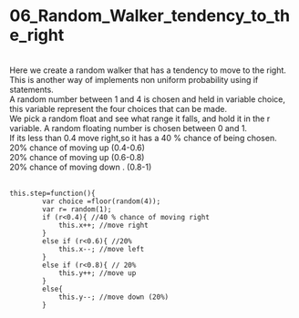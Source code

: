 
# 06_Random_Walker_tendency_to_the_right
</br>
Here we create a random walker that has a tendency to move to the right.</br>
This is another way of implements non uniform probability using if statements.</br>
A random number between 1 and 4 is chosen and held in variable choice, this variable represent the four choices that can be made.</br>
We pick a random float and see what range it falls, and hold it in the r variable.
A random floating number is chosen between 0 and 1.</br> 
If its less than 0.4 move right,so it has a 40 % chance of being chosen. </br>
20% chance of moving up (0.4-0.6)</br>
20% chance of moving up (0.6-0.8)</br>
20% chance of moving down . (0.8-1)</br></br>

```
this.step=function(){
		var choice =floor(random(4));  
		var r= random(1);
		if (r<0.4){ //40 % chance of moving right
			this.x++; //move right
		}
		else if (r<0.6){ //20%
			this.x--; //move left 
		}
		else if (r<0.8){ // 20%
			this.y++; //move up 
		}
		else{
			this.y--; //move down (20%)   
		}


```


